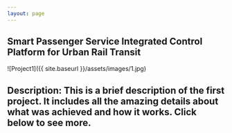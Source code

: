 ```yaml
---
layout: page
---
```

## **Smart Passenger Service Integrated Control Platform for Urban Rail Transit**

![Project1]({{ site.baseurl }}/assets/images/1.jpg)

**Description**: This is a brief description of the first project. It includes all the amazing details about what was achieved and how it works. Click below to see more.
---
